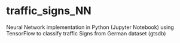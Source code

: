 # traffic_signs_NN
Neural Network implementation in Python (Jupyter Notebook) using TensorFlow to classify traffic Signs from German dataset (gtsdb)
